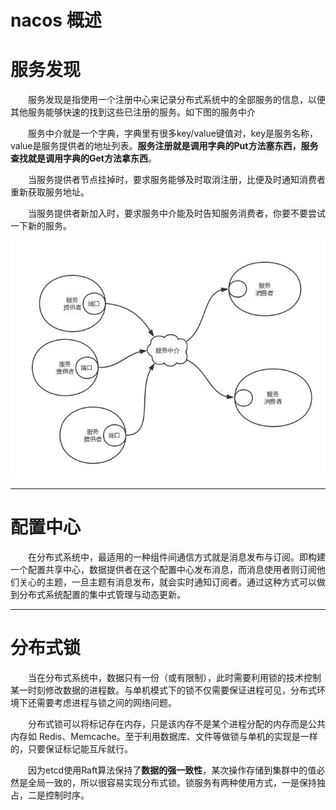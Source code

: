 # nacos 概述

# 服务发现

　　服务发现是指使用一个注册中心来记录分布式系统中的全部服务的信息，以便其他服务能够快速的找到这些已注册的服务。如下图的服务中介

　　服务中介就是一个字典，字典里有很多key/value键值对，key是服务名称，value是服务提供者的地址列表。**服务注册就是调用字典的Put方法塞东西，服务查找就是调用字典的Get方法拿东西**。

　　当服务提供者节点挂掉时，要求服务能够及时取消注册，比便及时通知消费者重新获取服务地址。

　　当服务提供者新加入时，要求服务中介能及时告知服务消费者，你要不要尝试一下新的服务。

![](assets/image-20221127213451573-20230610173811-yqz4mgi.png)

---

# 配置中心

　　在分布式系统中，最适用的一种组件间通信方式就是消息发布与订阅。即构建一个配置共享中心，数据提供者在这个配置中心发布消息，而消息使用者则订阅他们关心的主题，一旦主题有消息发布，就会实时通知订阅者。通过这种方式可以做到分布式系统配置的集中式管理与动态更新。

---

# 分布式锁

　　当在分布式系统中，数据只有一份（或有限制），此时需要利用锁的技术控制某一时刻修改数据的进程数。与单机模式下的锁不仅需要保证进程可见，分布式环境下还需要考虑进程与锁之间的网络问题。

　　分布式锁可以将标记存在内存，只是该内存不是某个进程分配的内存而是公共内存如 Redis、Memcache。至于利用数据库、文件等做锁与单机的实现是一样的，只要保证标记能互斥就行。

　　因为etcd使用Raft算法保持了**数据的强一致性**，某次操作存储到集群中的值必然是全局一致的，所以很容易实现分布式锁。锁服务有两种使用方式，一是保持独占，二是控制时序。

